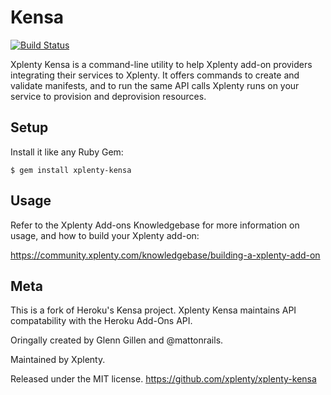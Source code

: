 # Kensa

[![Build Status](https://travis-ci.org/xplenty/xplenty-kensa.png?branch=master)](https://travis-ci.org/xplenty/xplenty-kensa)

Xplenty Kensa is a command-line utility to help Xplenty add-on providers integrating
their services to Xplenty. It offers commands to create and validate manifests,
and to run the same API calls Xplenty runs on your service to provision and
deprovision resources.


## Setup ######################################################################

Install it like any Ruby Gem:

    $ gem install xplenty-kensa


## Usage ######################################################################

Refer to the Xplenty Add-ons Knowledgebase for more information on usage, and
how to build your Xplenty add-on:

<https://community.xplenty.com/knowledgebase/building-a-xplenty-add-on>


## Meta #######################################################################

This is a fork of Heroku's Kensa project. Xplenty Kensa maintains API compatability with the Heroku Add-Ons API.

Oringally created by Glenn Gillen and @mattonrails.

Maintained by Xplenty.

Released under the MIT license. <https://github.com/xplenty/xplenty-kensa>

